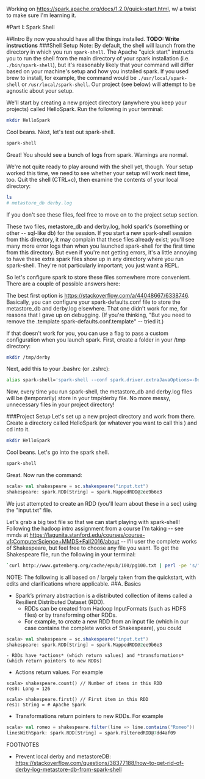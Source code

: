 Working on https://spark.apache.org/docs/1.2.0/quick-start.html, w/ a twist to make sure I'm learning it.

#Part I: Spark Shell

##Intro 
By now you should have all the things installed. **TODO: Write instructions**
###Shell Setup
Note: By default, the shell will launch from the directory in which you run `spark-shell`. The Apache "quick start" instructs you to run the shell from the main directory of your spark installation (i.e. `./bin/spark-shell`), but it's reasonably likely that your command will differ based on your machine's setup and how you installed spark. If you used brew to install, for example, the command would be `./usr/local/spark-shell` or `/usr/local/spark-shell`. Our project (see below) will attempt to be agnostic about your setup. 

We'll start by creating a new project directory (anywhere you keep your projects) called HelloSpark. Run the following in your terminal:
```bash
mkdir HelloSpark
```
Cool beans. Next, let's test out spark-shell. 
```bash
spark-shell
```
Great! You should see a bunch of logs from spark. Warnings are normal.

We're not quite ready to play around with the shell yet, though. Your setup worked this time, we need to see whether your setup will work next time, too. Quit the shell (CTRL+c), then examine the contents of your local directory:
```bash
ls
# metastore_db derby.log
``` 
If you don't see these files, feel free to move on to the project setup section.

These two files, metastore_db and derby.log, hold spark's (something or other -- sql-like db) for the session. If you start a new spark-shell session from this directory, it may complain that these files already exist; you'll see many more error logs than when you launched spark-shell for the first time from this directory. But even if you're not getting errors, it's a little annoying to have these extra spark files show up in any directory where you run spark-shell. They're not particularly important; you just want a REPL.

So let's configure spark to store these files somewhere more convenient. There are a couple of possible answers here:

The best first option is https://stackoverflow.com/a/44048667/6338746. Basically, you can configure your spark-defaults.conf file to store the metastore_db and derby.log elsewhere. That one didn't work for me, for reasons that I gave up on debugging. (If you're thinking, "But you need to remove the .template spark-defaults.conf.template" -- tried it.)

If that doesn't work for you, you can use a flag to pass a custom configuration when you launch spark. First, create a folder in your /tmp directory:
```bash
mkdir /tmp/derby
```
Next, add this to your .bashrc (or .zshrc):
```bash
alias spark-shell='spark-shell --conf spark.driver.extraJavaOptions=-Dderby.system.home=/tmp/derby'
```
Now, every time you run spark-shell, the metastore_db and derby.log files will be (temporarily) store in your tmp/derby file. No more messy, unnecessary files in your project directory!


###Project Setup
Let's set up a new project directory and work from there. Create a directory called HelloSpark (or whatever you want to call this ) and cd into it.
```bash
mkdir HelloSpark
```

Cool beans. Let's go into the spark shell. 
```bash
spark-shell
```
Great. Now run the command:
```scala
scala> val shakespeare = sc.shakespeare("input.txt")
shakespeare: spark.RDD[String] = spark.MappedRDD@2ee9b6e3
```
We just attempted to create an RDD (you'll learn about these in a sec) using the "input.txt" file.

Let's grab a big text file so that we can start playing with spark-shell! Following the hadoop intro assignment from a course I'm taking -- see mmds at https://lagunita.stanford.edu/courses/course-v1:ComputerScience+MMDS+Fall2016/about -- I'll user the complete works of Shakespeare, but feel free to choose any file you want. To get the Shakespeare file, run the following in your terminal:
```bash
`curl http://www.gutenberg.org/cache/epub/100/pg100.txt | perl -pe 's/^\xEF\xBB \xBF//' > input.txt`
```

NOTE: The following is all based on / largely taken from the quickstart, with edits and clarifications where applicable.
##A. Basics
* Spark’s primary abstraction is a distributed collection of items called a Resilient Distributed Dataset (RDD). 
    - RDDs can be created from Hadoop InputFormats (such as HDFS files) or by transforming other RDDs. 
    - For example, to create a new RDD from an input file (which in our case contains the complete works of Shakespeare), you could
```scala
scala> val shakespeare = sc.shakespeare("input.txt")
shakespeare: spark.RDD[String] = spark.MappedRDD@2ee9b6e3
```
    - RDDs have *actions* (which return values) and *transformations* (which return pointers to new RDDs)
* Actions return values. For example
```
scala> shakespeare.count() // Number of items in this RDD
res0: Long = 126

scala> shakespeare.first() // First item in this RDD
res1: String = # Apache Spark
```
* Transformations return pointers to new RDDs. For example
```scala
scala> val romeo = shakespeare.filter(line => line.contains("Romeo"))
linesWithSpark: spark.RDD[String] = spark.FilteredRDD@7dd4af09
```


FOOTNOTES
- Prevent local derby and metastoreDB: https://stackoverflow.com/questions/38377188/how-to-get-rid-of-derby-log-metastore-db-from-spark-shell